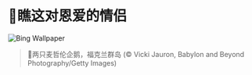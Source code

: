 # 🔖瞧这对恩爱的情侣

![Bing Wallpaper](https://www.bing.com/th?id=OHR.PenguinLove_ZH-CN9124008164_1920x1080.jpg&rf=LaDigue_1920x1080.jpg&pid=hp)

> 📝两只麦哲伦企鹅，福克兰群岛 (© Vicki Jauron, Babylon and Beyond Photography/Getty Images)
